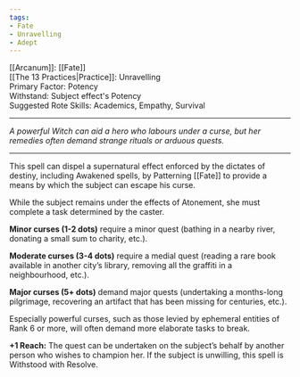 ```yaml
---
tags:
- Fate
- Unravelling
- Adept
---
```


[[Arcanum]]: [[Fate]]\
[[The 13 Practices|Practice]]: Unravelling\
Primary Factor: Potency\
Withstand: Subject effect's Potency\
Suggested Rote Skills: Academics, Empathy, Survival

---

_A powerful Witch can aid a hero who labours under a curse, but her remedies often demand strange rituals or arduous quests._

---

This spell can dispel a supernatural effect enforced by the dictates of destiny, including Awakened spells, by Patterning [[Fate]] to provide a means by which the subject can escape his curse.

While the subject remains under the effects of Atonement, she must complete a task determined by the caster.

**Minor curses (1-2 dots)** require a minor quest (bathing in a nearby river, donating a small sum to charity, etc.).

**Moderate curses (3-4 dots)** require a medial quest (reading a rare book available in another city’s library, removing all the graffiti in a neighbourhood, etc.).

**Major curses (5+ dots)** demand major quests (undertaking a months-long pilgrimage, recovering an artifact that has been missing for centuries, etc.).

Especially powerful curses, such as those levied by ephemeral entities of Rank 6 or more, will often demand more elaborate tasks to break.

**+1 Reach:** The quest can be undertaken on the subject’s behalf by another person who wishes to champion her. If the subject is unwilling, this spell is Withstood with Resolve.